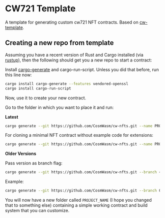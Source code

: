 # CW721 Template

A template for generating custom cw721 NFT contracts. Based on [cw-template](https://github.com/CosmWasm/cw-template).

## Creating a new repo from template

Assuming you have a recent version of Rust and Cargo installed
(via [rustup](https://rustup.rs/)),
then the following should get you a new repo to start a contract:

Install [cargo-generate](https://github.com/ashleygwilliams/cargo-generate) and cargo-run-script.
Unless you did that before, run this line now:

```sh
cargo install cargo-generate --features vendored-openssl
cargo install cargo-run-script
```

Now, use it to create your new contract.

Go to the folder in which you want to place it and run:

**Latest**

```sh
cargo generate --git https://github.com/CosmWasm/cw-nfts.git --name PROJECT_NAME
```

For cloning a minimal NFT contract without example code for extensions:

```sh
cargo generate --git https://github.com/CosmWasm/cw-nfts.git --name PROJECT_NAME -d minimal=true
```

**Older Versions**

Pass version as branch flag:

```sh
cargo generate --git https://github.com/CosmWasm/cw-nfts.git --branch <version> --name PROJECT_NAME
```

Example:

```sh
cargo generate --git https://github.com/CosmWasm/cw-nfts.git --branch 0.16 --name PROJECT_NAME
```

You will now have a new folder called `PROJECT_NAME` (I hope you changed that to something else)
containing a simple working contract and build system that you can customize.
